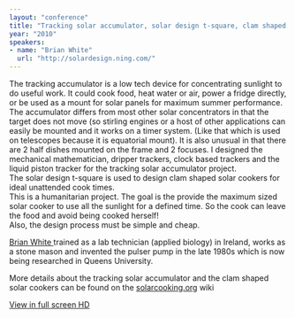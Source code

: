 ```yaml
---
layout: "conference"
title: "Tracking solar accumulator, solar design t-square, clam shaped solar cookers"
year: "2010"
speakers:
- name: "Brian White"
  url: "http://solardesign.ning.com/"
---
```



The tracking accumulator is a low tech device for concentrating sunlight to do
useful work. It could cook food, heat water or air, power a fridge directly,
or be used as a mount for solar panels for maximum summer performance.  
The accumulator differs from most other solar concentrators in that the target
does not move (so stirling engines or a host of other applications can easily
be mounted and it works on a timer system. (Like that which is used on
telescopes because it is equatorial mount). It is also unusual in that there
are 2 half dishes mounted on the frame and 2 focuses. I designed the
mechanical mathematician, dripper trackers, clock based trackers and the
liquid piston tracker for the tracking solar accumulator project.  
The solar design t-square is used to design clam shaped solar cookers for
ideal unattended cook times.  
This is a humanitarian project. The goal is the provide the maximum sized
solar cooker to use all the sunlight for a defined time. So the cook can leave
the food and avoid being cooked herself!  
Also, the design process must be simple and cheap.

[ Brian White
](https://web.archive.org/web/20210413201051/http://solardesign.ning.com/)
trained as a lab technician (applied biology) in Ireland, works as a stone
mason and invented the pulser pump in the late 1980s which is now being
researched in Queens University.

More details about the tracking solar accumulator and the clam shaped solar
cookers can be found on the
[solarcooking.org](https://web.archive.org/web/20210413201051/http://solarcooking.org/)
wiki


[ View in full screen HD
](https://web.archive.org/web/20210413201051/https://www.youtube.com/embed/wLWdRCb5W-g?rel=0&hd=1)


[//]: # (Retrieved from https://web.archive.org/web/20210416135337/https://www.ideawave.ca/the-conference/tracking-solar-accumulator-solar-design-t-square-clam-shaped-solar-cookers)